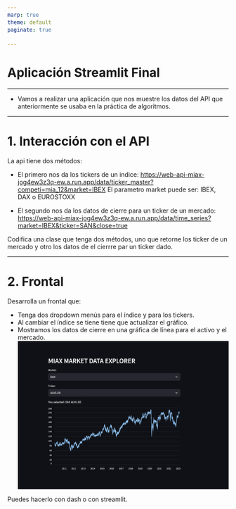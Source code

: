 ```yaml
---
marp: true
theme: default
paginate: true

---
```


# Aplicación Streamlit Final

<style>
img[alt~="center"] {
  display: block;
  margin: 0 auto;
}
</style>

---

- Vamos a realizar una aplicación que nos muestre los datos del API que anteriormente se usaba en la práctica de algoritmos.

---
# 1. Interacción con el API

La api tiene dos métodos:

- El primero nos da los tickers de un indice:
https://web-api-miax-jog4ew3z3q-ew.a.run.app/data/ticker_master?competi=mia_12&market=IBEX
El parametro market puede ser: IBEX, DAX o EUROSTOXX

- El segundo nos da los datos de cierre para un ticker de un mercado:
https://web-api-miax-jog4ew3z3q-ew.a.run.app/data/time_series?market=IBEX&ticker=SAN&close=true

Codifica una clase que tenga dos métodos, uno que retorne los ticker de un mercado y otro los datos de el cierrre par un ticker dado.

---
# 2. Frontal
Desarrolla un frontal que:
- Tenga dos dropdown menús para el índice y para los tickers.
- Al cambiar el índice se tiene tiene que actualizar el gráfico.
- Mostramos los datos de cierre en una gráfica de línea para el activo y el mercado.
![height:400px center](imgs/1.png)

Puedes hacerlo con dash o con streamlit.
